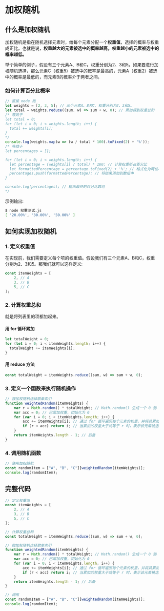 # 加权随机

## 什么是加权随机
加权随机是指在随机选择元素时，给每个元素分配一个**权重值**，选择的概率与权重成正比。也就是说，**权重越大的元素被选中的概率越高，权重越小的元素被选中的概率越低。**  

举个简单的例子，假设有三个元素A、B和C，权重分别为2、3和5。如果要进行加权随机选择，那么元素C（权重5）被选中的概率是最高的，元素A（权重2）被选中的概率是最低的，而元素B的概率介于两者之间。  

### 如何计算百分比概率
```javascript
// 直接 node 跑
let weights = [2, 3, 5]; // 三个元素A、B和C，权重分别为2、3和5。
let total = weights.reduce((sum, w) => sum + w, 0); // 累加得到权重总和
/* 等效于
let total = 0;
for (let i = 0; i < weights.length; i++) {
  total += weights[i];
}
*/
console.log(weights.map(w => (w / total * 100).toFixed(2) + '%'));
/* 等效于
let percentages = [];

for (let i = 0; i < weights.length; i++) {
  let percentage = (weights[i] / total) * 100; // 计算权重所占百分比
  let formattedPercentage = percentage.toFixed(2) + '%'; // 格式化为两位小数并加上百分号
  percentages.push(formattedPercentage); // 将结果添加到数组中
}

console.log(percentages); // 输出最终的百分比数组
*/
```

示例输出:  
```bash
$ node 权重测试.js
[ '20.00%', '30.00%', '50.00%' ]
```

## 如何实现加权随机
### 1. 定义权重值
在实现前，我们需要定义每个项的权重值。假设我们有三个元素A、B和C，权重分别为2、3和5。那我们就可以这样定义:  
```js
const itemWeights = [
    2, // A
    3, // B
    5, // C
];
```

### 2. 计算权重总和
就是将列表里的项都加起来。  

#### 用 for 循环累加
```js
let totalWeight = 0;
for (let i = 0; i < itemWeights.length; i++) {
  totalWeight += itemWeights[i];
}
```

#### 用 reduce 方法
```js
const totalWeight = itemWeights.reduce((sum, w) => sum + w, 0);
```

### 3. 定义一个函数来执行随机操作
```js
// 按加权随机选择歌单索引
function weightedRandom(itemWeights) {
    var r = Math.random() * totalWeight; // Math.random() 生成一个 0 到 1 之间的随机数。然后，乘以 totalWeight，得到一个 0 到 totalWeight 范围内的随机数 r。（≤ 权重总和）
    var acc = 0; // 已累加权重，初始化为 0
    for (var i = 0; i < itemWeights.length; i++) {
        acc += itemWeights[i]; // 通过 for 循环遍历每个元素的权重，并将其累加到 acc 中。
        if (r < acc) return i; // 当累加的权重大于或等于 r 时，表示该元素被选中，函数返回当前的索引 i。
    }
    return itemWeights.length - 1; // 后备
}
```

### 4. 调用随机函数
```js
// 使用加权随机
const randomItem = ["A", "B", "C"][weightedRandom(itemWeights)];
console.log(randomItem);
```

## 完整代码
```js
// 定义权重值
const itemWeights = [
    2, // A
    3, // B
    5, // C
];

// 计算权重总和
const totalWeight = itemWeights.reduce((sum, w) => sum + w, 0);

// 按加权随机选择歌单索引
function weightedRandom(itemWeights) {
    var r = Math.random() * totalWeight; // Math.random() 生成一个 0 到 1 之间的随机数。然后，乘以 totalWeight，得到一个 0 到 totalWeight 范围内的随机数 r。（≤ 权重总和）
    var acc = 0; // 已累加权重，初始化为 0
    for (var i = 0; i < itemWeights.length; i++) {
        acc += itemWeights[i]; // 通过 for 循环遍历每个元素的权重，并将其累加到 acc 中。
        if (r < acc) return i; // 当累加的权重大于或等于 r 时，表示该元素被选中，函数返回当前的索引 i。
    }
    return itemWeights.length - 1; // 后备
}

// 调用
const randomItem = ["A", "B", "C"][weightedRandom(itemWeights)];
console.log(randomItem);
```
